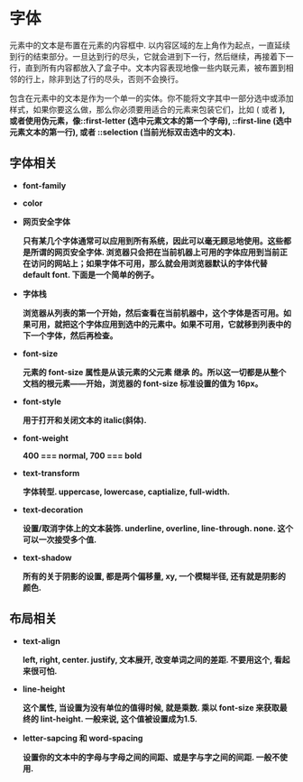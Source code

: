 # 字体

元素中的文本是布置在元素的内容框中. 以内容区域的左上角作为起点，一直延续到行的结束部分。一旦达到行的尽头，它就会进到下一行，然后继续，再接着下一行，直到所有内容都放入了盒子中。文本内容表现地像一些内联元素，被布置到相邻的行上，除非到达了行的尽头，否则不会换行。

包含在元素中的文本是作为一个单一的实体。你不能将文字其中一部分选中或添加样式，如果你要这么做，那么你必须要用适合的元素来包装它们，比如 ( <span> 或者 <strong>), 或者使用伪元素，像::first-letter (选中元素文本的第一个字母), ::first-line (选中元素文本的第一行), 或者 ::selection (当前光标双击选中的文本).

## 字体相关

* font-family
* color
* 网页安全字体

  只有某几个字体通常可以应用到所有系统，因此可以毫无顾忌地使用。这些都是所谓的网页安全字体. 浏览器只会把在当前机器上可用的字体应用到当前正在访问的网站上；如果字体不可用，那么就会用浏览器默认的字体代替 default font. 下面是一个简单的例子。

* 字体栈

  浏览器从列表的第一个开始，然后查看在当前机器中，这个字体是否可用。如果可用，就把这个字体应用到选中的元素中。如果不可用，它就移到列表中的下一个字体，然后再检查。

* font-size

  元素的 font-size 属性是从该元素的父元素 **继承** 的。所以这一切都是从整个文档的根元素——<html>开始，浏览器的 font-size 标准设置的值为 16px。

* font-style

  用于打开和关闭文本的 italic(斜体).

* font-weight

  400 === normal, 700 === bold

* text-transform

  字体转型. uppercase, lowercase, captialize, full-width.

* text-decoration

  设置/取消字体上的文本装饰. underline, overline, line-through. none. 这个可以一次接受多个值.

* text-shadow

  所有的关于阴影的设置, 都是两个偏移量, xy, 一个模糊半径, 还有就是阴影的颜色.

## 布局相关

* text-align

  left, right, center. justify, 文本展开, 改变单词之间的差距. 不要用这个, 看起来很可怕.

* line-height

  这个属性, 当设置为没有单位的值得时候, 就是乘数. 乘以 font-size 来获取最终的 lint-height. 一般来说, 这个值被设置成为1.5.

* letter-sapcing 和 word-spacing

  设置你的文本中的字母与字母之间的间距、或是字与字之间的间距. 一般不使用.

